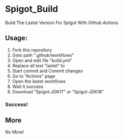 # Spigot_Build
Build The Lastet Version For Spigot With Github Actions

## Usage:

1. Fork this repository
2. Goto path ".github/workflows"
3. Open and edit file "build.yml"
4. Replace all text "lastet" to <version>
5. Start commit and Commit changes
6. Go to "Actions" page
7. Open the lastet workflows
8. Wait it success
9. Download "Spigot-JDK17"  or "Spigot-JDK18"

### Success!

## More

No More!
